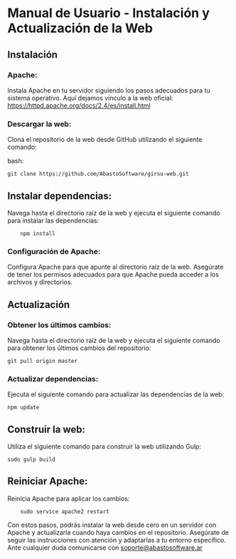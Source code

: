 # Manual de Usuario - Instalación y Actualización de la Web
## Instalación

### Apache:
Instala Apache en tu servidor siguiendo los pasos adecuados para tu sistema operativo. 
Aquí dejamos vínculo a la web oficial: https://httpd.apache.org/docs/2.4/es/install.html

### Descargar la web:

Clona el repositorio de la web desde GitHub utilizando el siguiente comando:

bash:

    git clone https://github.com/AbastoSoftware/girsu-web.git

## Instalar dependencias:

Navega hasta el directorio raíz de la web y ejecuta el siguiente comando para instalar las dependencias:

        npm install

### Configuración de Apache:

Configura Apache para que apunte al directorio raíz de la web.
        Asegúrate de tener los permisos adecuados para que Apache pueda acceder a los archivos y directorios.

## Actualización

### Obtener los últimos cambios:
Navega hasta el directorio raíz de la web y ejecuta el siguiente comando para obtener los últimos cambios del repositorio:

    git pull origin master

### Actualizar dependencias:

Ejecuta el siguiente comando para actualizar las dependencias de la web:

    npm update

## Construir la web:

Utiliza el siguiente comando para construir la web utilizando Gulp:

    sudo gulp build

## Reiniciar Apache:

Reinicia Apache para aplicar los cambios:

        sudo service apache2 restart

Con estos pasos, podrás instalar la web desde cero en un servidor con Apache y actualizarla cuando haya cambios en el repositorio. Asegúrate de seguir las instrucciones con atención y adaptarlas a tu entorno específico.
Ante cualquier duda comunicarse con soporte@abastosoftware.ar